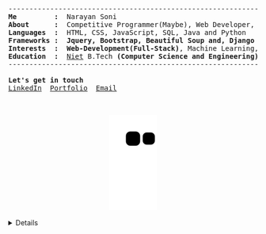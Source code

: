 <pre>
--------------------------------------------------------------------------------
<b>Me         :</b>  Narayan Soni
<b>About      :</b>  Competitive Programmer(Maybe), Web Developer, ML and Open Source Enthuse
<b>Languages  :</b>  HTML, CSS, JavaScript, SQL, Java and Python
<b>Frameworks :</b>  <b>Jquery, Bootstrap, Beautiful Soup and, Django</b>
<b>Interests  :</b>  <b>Web-Development(Full-Stack)</b>, Machine Learning, Open-Source Contribution
<b>Education  :</b>  <a href="http://www.niet.co.in/">Niet</a> B.Tech <b>(Computer Science and Engineering) (2024)</b>
--------------------------------------------------------------------------------

<b>Let's get in touch</b>
<a href="https://linkedin.com/in/narayan-soni/">LinkedIn</a>  <a href="https://narayan954.github.io">Portfolio</a>  <a href="mailto:narayansoni954@gmail.com">Email</a>

<!-- <b>Featured Projects </b>
<a href="https://youtemy.tech/">YouTemy<a>  <a href="https://music-expanse.herokuapp.com/">Music Expanse<a> 

<b>Additional:</b>
<a href="https://goofy-sammet-fca865.netlify.app/">Porfolio-MLH<a>  <a href="https://narayan954.github.io">narayan954.github.io<a>  <a href="https://narayan954.github.io/Learn_CODE/">Learn_CODE<a> -->
</pre>

<!-- <p align="center"> 
  Visitors count:<br>
  <img src="https://profile-counter.glitch.me/narayan954/count.svg" />
</p> -->
<p align="center">
  <img src="https://github.com/narayan954/narayan954/blob/output/github-contribution-grid-snake.svg" alt="snake">
</p>

<details closed>
 <p align="center">
  <img src = "https://github-readme-stats.vercel.app/api?username=narayan954&show_icons=true&line_height=27&theme=onedark" align="center">
<!-- <img align="right" src="https://github-readme-streak-stats.herokuapp.com/?user=narayan954&count_private=true&theme=onedark" alt="mostlypanda" /> -->
</p>

<!-- ![Narayan Soni's github activity graph](https://activity-graph.herokuapp.com/graph?username=narayan954&theme=onedark) -->
<p align="center">  
<img src="https://komarev.com/ghpvc/?username=narayan954" alt="V2dha" /> <a href="https://twitter.com/narayan854"> </a>
</p>
</details>

<!-- ![Waves](./assets/bottom-header.svg) -->
